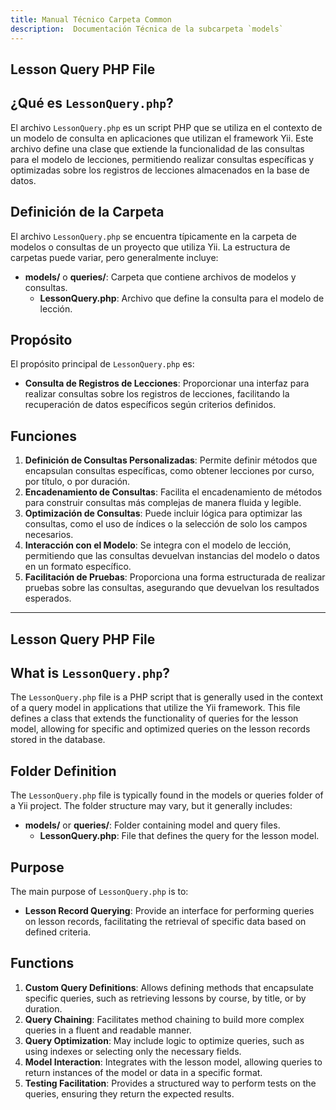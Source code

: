 ```yaml
---
title: Manual Técnico Carpeta Common
description:  Documentación Técnica de la subcarpeta `models`
---
```


## Lesson Query PHP File

## ¿Qué es `LessonQuery.php`?

El archivo `LessonQuery.php` es un script PHP que se utiliza en el contexto de un modelo de consulta en aplicaciones que utilizan el framework Yii. Este archivo define una clase que extiende la funcionalidad de las consultas para el modelo de lecciones, permitiendo realizar consultas específicas y optimizadas sobre los registros de lecciones almacenados en la base de datos.

## Definición de la Carpeta

El archivo `LessonQuery.php` se encuentra típicamente en la carpeta de modelos o consultas de un proyecto que utiliza Yii. La estructura de carpetas puede variar, pero generalmente incluye:

- **models/** o **queries/**: Carpeta que contiene archivos de modelos y consultas.
  - **LessonQuery.php**: Archivo que define la consulta para el modelo de lección.

## Propósito

El propósito principal de `LessonQuery.php` es:

- **Consulta de Registros de Lecciones**: Proporcionar una interfaz para realizar consultas sobre los registros de lecciones, facilitando la recuperación de datos específicos según criterios definidos.

## Funciones

1. **Definición de Consultas Personalizadas**: Permite definir métodos que encapsulan consultas específicas, como obtener lecciones por curso, por título, o por duración.
2. **Encadenamiento de Consultas**: Facilita el encadenamiento de métodos para construir consultas más complejas de manera fluida y legible.
3. **Optimización de Consultas**: Puede incluir lógica para optimizar las consultas, como el uso de índices o la selección de solo los campos necesarios.
4. **Interacción con el Modelo**: Se integra con el modelo de lección, permitiendo que las consultas devuelvan instancias del modelo o datos en un formato específico.
5. **Facilitación de Pruebas**: Proporciona una forma estructurada de realizar pruebas sobre las consultas, asegurando que devuelvan los resultados esperados.

---

## Lesson Query PHP File

## What is `LessonQuery.php`?

The `LessonQuery.php` file is a PHP script that is generally used in the context of a query model in applications that utilize the Yii framework. This file defines a class that extends the functionality of queries for the lesson model, allowing for specific and optimized queries on the lesson records stored in the database.

## Folder Definition

The `LessonQuery.php` file is typically found in the models or queries folder of a Yii project. The folder structure may vary, but it generally includes:

- **models/** or **queries/**: Folder containing model and query files.
  - **LessonQuery.php**: File that defines the query for the lesson model.

## Purpose

The main purpose of `LessonQuery.php` is to:

- **Lesson Record Querying**: Provide an interface for performing queries on lesson records, facilitating the retrieval of specific data based on defined criteria.

## Functions

1. **Custom Query Definitions**: Allows defining methods that encapsulate specific queries, such as retrieving lessons by course, by title, or by duration.
2. **Query Chaining**: Facilitates method chaining to build more complex queries in a fluent and readable manner.
3. **Query Optimization**: May include logic to optimize queries, such as using indexes or selecting only the necessary fields.
4. **Model Interaction**: Integrates with the lesson model, allowing queries to return instances of the model or data in a specific format.
5. **Testing Facilitation**: Provides a structured way to perform tests on the queries, ensuring they return the expected results.